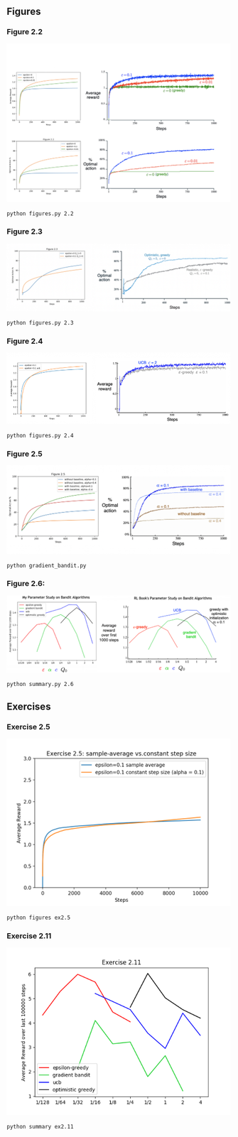 ## Figures

### Figure 2.2

![fig2.2.png](plots/fig2.2.png)

```bash
python figures.py 2.2
```

### Figure 2.3

![fig2.2.png](plots/fig2.3.png)

```bash
python figures.py 2.3
```

### Figure 2.4

![fig2.2.png](plots/fig2.4.png)

```bash
python figures.py 2.4
```

### Figure 2.5
![fig2.5.png](plots/fig2.5.png)

```bash
python gradient_bandit.py
```

### Figure 2.6:

![fig2.6.png](plots/fig2.6.png)

```bash
python summary.py 2.6
```

## Exercises

### Exercise 2.5

![ex2.5.png](plots/ex2.5.png)

```bash
python figures ex2.5
```

### Exercise 2.11

![ex2.11.png](plots/ex2.11.png)

```bash
python summary ex2.11
```
